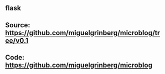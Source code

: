 ## flask
## Source: https://github.com/miguelgrinberg/microblog/tree/v0.1
## Code: https://github.com/miguelgrinberg/microblog
